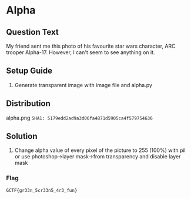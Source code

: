 # Alpha

## Question Text
My friend sent me this photo of his favourite star wars character, ARC trooper Alpha-17. However, I can't seem to see anything on it.

## Setup Guide
1. Generate transparent image with image file and alpha.py

## Distribution
alpha.png `SHA1: 5179edd2ad9a3d06fa4871d5905ca4f579754636`

## Solution
1. Change alpha value of every pixel of the picture to 255 (100%) with pil or use photoshop->layer mask->from transparency and disable layer mask

### Flag
`GCTF{gr33n_5cr33n5_4r3_fun}`
